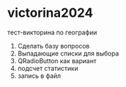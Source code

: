 # victorina2024
тест-викторина по географии

1. Сделать базу вопросов
2. Выпадающие списки для выбора
3. QRadioButton как вариант
4. подсчет статистики
5. запись в файл
